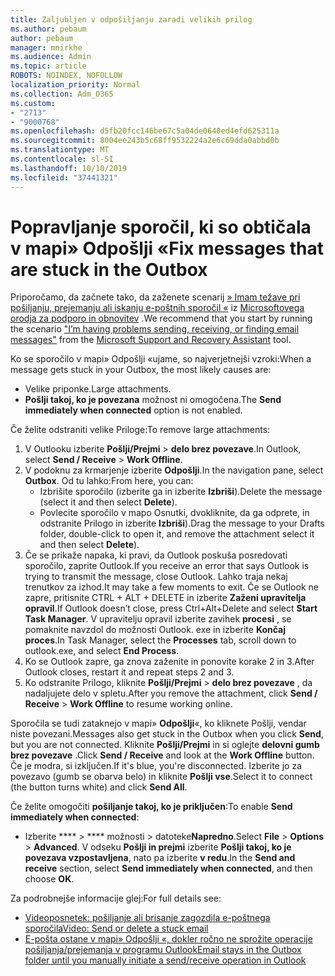 ```yaml
---
title: Zaljubljen v odpošiljanju zaradi velikih prilog
ms.author: pebaum
author: pebaum
manager: mnirkhe
ms.audience: Admin
ms.topic: article
ROBOTS: NOINDEX, NOFOLLOW
localization_priority: Normal
ms.collection: Adm_O365
ms.custom:
- "2713"
- "9000768"
ms.openlocfilehash: d5fb20fcc146be67c5a04de0640ed4efd625311a
ms.sourcegitcommit: 8004ee243b5c68ff9532224a2e6c69dda0abbd0b
ms.translationtype: MT
ms.contentlocale: sl-SI
ms.lasthandoff: 10/10/2019
ms.locfileid: "37441321"
---
```

# <a name="fix-messages-that-are-stuck-in-the-outbox"></a><span data-ttu-id="858c6-102">Popravljanje sporočil, ki so obtičala v mapi» Odpošlji «</span><span class="sxs-lookup"><span data-stu-id="858c6-102">Fix messages that are stuck in the Outbox</span></span>

<span data-ttu-id="858c6-103">Priporočamo, da začnete tako, da zaženete scenarij [» Imam težave pri pošiljanju, prejemanju ali iskanju e-poštnih sporočil «](https://aka.ms/SaRA-OutlookSendReceive) iz [Microsoftovega orodja za podporo in obnovitev](https://diagnostics.office.com/#/) .</span><span class="sxs-lookup"><span data-stu-id="858c6-103">We recommend that you start by running the scenario ["I’m having problems sending, receiving, or finding email messages"](https://aka.ms/SaRA-OutlookSendReceive) from the [Microsoft Support and Recovery Assistant](https://diagnostics.office.com/#/) tool.</span></span>

<span data-ttu-id="858c6-104">Ko se sporočilo v mapi» Odpošlji «ujame, so najverjetnejši vzroki:</span><span class="sxs-lookup"><span data-stu-id="858c6-104">When a message gets stuck in your Outbox, the most likely causes are:</span></span>
- <span data-ttu-id="858c6-105">Velike priponke.</span><span class="sxs-lookup"><span data-stu-id="858c6-105">Large attachments.</span></span>
- <span data-ttu-id="858c6-106">**Pošlji takoj, ko je povezana** možnost ni omogočena.</span><span class="sxs-lookup"><span data-stu-id="858c6-106">The **Send immediately when connected** option is not enabled.</span></span>

<span data-ttu-id="858c6-107">Če želite odstraniti velike Priloge:</span><span class="sxs-lookup"><span data-stu-id="858c6-107">To remove large attachments:</span></span> 

1. <span data-ttu-id="858c6-108">V Outlooku izberite **Pošlji/Prejmi** > **delo brez povezave**.</span><span class="sxs-lookup"><span data-stu-id="858c6-108">In Outlook, select **Send / Receive** > **Work Offline**.</span></span> 
2. <span data-ttu-id="858c6-109">V podoknu za krmarjenje izberite **Odpošlji**.</span><span class="sxs-lookup"><span data-stu-id="858c6-109">In the navigation pane, select **Outbox**.</span></span> <span data-ttu-id="858c6-110">Od tu lahko:</span><span class="sxs-lookup"><span data-stu-id="858c6-110">From here, you can:</span></span> 
    - <span data-ttu-id="858c6-111">Izbrišite sporočilo (izberite ga in izberite **Izbriši**).</span><span class="sxs-lookup"><span data-stu-id="858c6-111">Delete the message (select it and then select **Delete**).</span></span>
    - <span data-ttu-id="858c6-112">Povlecite sporočilo v mapo Osnutki, dvokliknite, da ga odprete, in odstranite Prilogo in izberite **Izbriši**).</span><span class="sxs-lookup"><span data-stu-id="858c6-112">Drag the message to your Drafts folder, double-click to open it, and remove the attachment select it and then select **Delete**).</span></span>
3. <span data-ttu-id="858c6-113">Če se prikaže napaka, ki pravi, da Outlook poskuša posredovati sporočilo, zaprite Outlook.</span><span class="sxs-lookup"><span data-stu-id="858c6-113">If you receive an error that says Outlook is trying to transmit the message, close Outlook.</span></span> <span data-ttu-id="858c6-114">Lahko traja nekaj trenutkov za izhod.</span><span class="sxs-lookup"><span data-stu-id="858c6-114">It may take a few moments to exit.</span></span> <span data-ttu-id="858c6-115">Če se Outlook ne zapre, pritisnite CTRL + ALT + DELETE in izberite **Zaženi upravitelja opravil**.</span><span class="sxs-lookup"><span data-stu-id="858c6-115">If Outlook doesn’t close, press Ctrl+Alt+Delete and select **Start Task Manager**.</span></span> <span data-ttu-id="858c6-116">V upravitelju opravil izberite zavihek **procesi** , se pomaknite navzdol do možnosti Outlook. exe in izberite **Končaj proces**.</span><span class="sxs-lookup"><span data-stu-id="858c6-116">In Task Manager, select the **Processes** tab, scroll down to outlook.exe, and select **End Process**.</span></span>
4. <span data-ttu-id="858c6-117">Ko se Outlook zapre, ga znova zaženite in ponovite korake 2 in 3.</span><span class="sxs-lookup"><span data-stu-id="858c6-117">After Outlook closes, restart it and repeat steps 2 and 3.</span></span> 
5. <span data-ttu-id="858c6-118">Ko odstranite Prilogo, kliknite **Pošlji/Prejmi** > **delo brez povezave** , da nadaljujete delo v spletu.</span><span class="sxs-lookup"><span data-stu-id="858c6-118">After you remove the attachment, click **Send / Receive** > **Work Offline** to resume working online.</span></span> 

<span data-ttu-id="858c6-119">Sporočila se tudi zataknejo v mapi» **Odpošlji**«, ko kliknete Pošlji, vendar niste povezani.</span><span class="sxs-lookup"><span data-stu-id="858c6-119">Messages also get stuck in the Outbox when you click **Send**, but you are not connected.</span></span> <span data-ttu-id="858c6-120">Kliknite **Pošlji/Prejmi** in si oglejte **delovni gumb brez povezave** .</span><span class="sxs-lookup"><span data-stu-id="858c6-120">Click **Send / Receive** and look at the **Work Offline** button.</span></span> <span data-ttu-id="858c6-121">Če je modra, si izključen.</span><span class="sxs-lookup"><span data-stu-id="858c6-121">If it's blue, you're disconnected.</span></span> <span data-ttu-id="858c6-122">Izberite jo za povezavo (gumb se obarva belo) in kliknite **Pošlji vse**.</span><span class="sxs-lookup"><span data-stu-id="858c6-122">Select it to connect (the button turns white) and click **Send All**.</span></span>
 
<span data-ttu-id="858c6-123">Če želite omogočiti **pošiljanje takoj, ko je priključen**:</span><span class="sxs-lookup"><span data-stu-id="858c6-123">To enable **Send immediately when connected**:</span></span>
 
- <span data-ttu-id="858c6-124">Izberite \*\*\*\* > \*\*\*\* možnosti >  datoteke**Napredno**.</span><span class="sxs-lookup"><span data-stu-id="858c6-124">Select **File** > **Options** >  **Advanced**.</span></span>
<span data-ttu-id="858c6-125">V odseku **Pošlji in prejmi** izberite **Pošlji takoj, ko je povezava vzpostavljena**, nato pa izberite **v redu**.</span><span class="sxs-lookup"><span data-stu-id="858c6-125">In the **Send and receive** section, select **Send immediately when connected**, and then choose **OK**.</span></span>
 
<span data-ttu-id="858c6-126">Za podrobnejše informacije glej:</span><span class="sxs-lookup"><span data-stu-id="858c6-126">For full details see:</span></span>
- [<span data-ttu-id="858c6-127">Videoposnetek: pošiljanje ali brisanje zagozdila e-poštnega sporočila</span><span class="sxs-lookup"><span data-stu-id="858c6-127">Video: Send or delete a stuck email</span></span>](https://support.office.com/article/Video-Send-or-delete-an-email-stuck-in-your-outbox-26d5d34a-4e5f-444a-a9e8-44db04a94dec) 
- [<span data-ttu-id="858c6-128">E-pošta ostane v mapi» Odpošlji «, dokler ročno ne sprožite operacije pošiljanja/prejemanja v programu Outlook</span><span class="sxs-lookup"><span data-stu-id="858c6-128">Email stays in the Outbox folder until you manually initiate a send/receive operation in Outlook</span></span>](https://support.microsoft.com/help/2797572/email-stays-in-the-outbox-folder-until-you-manually-initiate-a-send-re)
